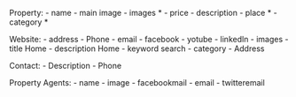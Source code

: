 Property:
    - name
    - main image
    - images *
    - price 
    - description
    - place  *
    - category *


Website:
    - address
    - Phone
    - email
    - facebook
    - yotube
    - linkedln
    - images
    - title Home
    - description Home
    - keyword search 
    - category
    - Address


Contact:
    - Description
    - Phone

Property Agents:
    - name
    - image
    - facebookmail
    - email
    - twitteremail

